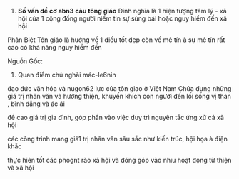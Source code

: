 1)  **Số vấn đề cơ abn3 cảu tông giáo**
		Đinh nghĩa
		là 1 hiện tượng tâm lý - xã hội của 1 cộng đồng người
		niềm tin sự sùng bái hoặc nguy hiểm đến xã hội 

Phân Biệt
	Tôn giáo là hướng về 1 điều tốt đẹp 
	còn về mê tín à sự mê tín rất cao có khả năng nguy hiểm đến  


Nguồn Gốc:

	
1) Quan điểm chủ nghãi mác-le6nin

đạo đức văn hóa và nugon62 lực của tôn giao ở Việt Nam
Chứa đựng những giá trị nhân văn và hướng thiện, khuyến khích con người đến lối sống vị than , bình đẳng và ác ái

đề cao giá trị gia đình, góp  phần vào việc duy trì nguyên tắc ứng xử cả xã hội

các công trình mang giả1 trị nhân văn sâu sắc như kiến trúc, hội họa à điện khắc

thực hiên tốt các phognt rào xã hội và đóng góp vào nhìu hoạt động từ thiện và xã hội




